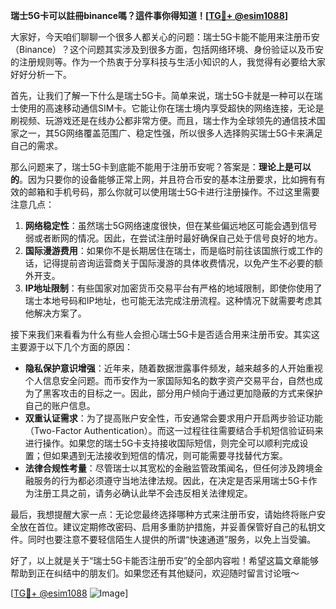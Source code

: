 **瑞士5G卡可以註冊binance嗎？這件事你得知道！[[TG💪+ @esim1088](https://t.me/s/esim1088)]**

大家好，今天咱们聊聊一个很多人都关心的问题：瑞士5G卡能不能用来注册币安（Binance）？这个问题其实涉及到很多方面，包括网络环境、身份验证以及币安的注册规则等。作为一个热衷于分享科技与生活小知识的人，我觉得有必要给大家好好分析一下。

首先，让我们了解一下什么是瑞士5G卡。简单来说，瑞士5G卡就是一种可以在瑞士使用的高速移动通信SIM卡。它能让你在瑞士境内享受超快的网络连接，无论是刷视频、玩游戏还是在线办公都非常方便。而且，瑞士作为全球领先的通信技术国家之一，其5G网络覆盖范围广、稳定性强，所以很多人选择购买瑞士5G卡来满足自己的需求。

那么问题来了，瑞士5G卡到底能不能用于注册币安呢？答案是：**理论上是可以的**。因为只要你的设备能够正常上网，并且符合币安的基本注册要求，比如拥有有效的邮箱和手机号码，那么你就可以使用瑞士5G卡进行注册操作。不过这里需要注意几点：

1. **网络稳定性**：虽然瑞士5G网络速度很快，但在某些偏远地区可能会遇到信号弱或者断网的情况。因此，在尝试注册时最好确保自己处于信号良好的地方。
2. **国际漫游费用**：如果你不是长期居住在瑞士，而是临时前往该国旅行或工作的话，记得提前咨询运营商关于国际漫游的具体收费情况，以免产生不必要的额外开支。
3. **IP地址限制**：有些国家对加密货币交易平台有严格的地域限制，即使你使用了瑞士本地号码和IP地址，也可能无法完成注册流程。这种情况下就需要考虑其他解决方案了。

接下来我们来看看为什么有些人会担心瑞士5G卡是否适合用来注册币安。其实这主要源于以下几个方面的原因：

- **隐私保护意识增强**：近年来，随着数据泄露事件频发，越来越多的人开始重视个人信息安全问题。而币安作为一家国际知名的数字资产交易平台，自然也成为了黑客攻击的目标之一。因此，部分用户倾向于通过更加隐蔽的方式来保护自己的账户信息。
- **双重认证需求**：为了提高账户安全性，币安通常会要求用户开启两步验证功能（Two-Factor Authentication）。而这一过程往往需要结合手机短信验证码来进行操作。如果您的瑞士5G卡支持接收国际短信，则完全可以顺利完成设置；但如果遇到无法接收到短信的情况，则可能需要寻找替代方案。
- **法律合规性考量**：尽管瑞士以其宽松的金融监管政策闻名，但任何涉及跨境金融服务的行为都必须遵守当地法律法规。因此，在决定是否采用瑞士5G卡作为注册工具之前，请务必确认此举不会违反相关法律规定。

最后，我想提醒大家一点：无论您最终选择哪种方式来注册币安，请始终将账户安全放在首位。建议定期修改密码、启用多重防护措施，并妥善保管好自己的私钥文件。同时也要注意不要轻信陌生人提供的所谓“快速通道”服务，以免上当受骗。

好了，以上就是关于“瑞士5G卡能否注册币安”的全部内容啦！希望这篇文章能够帮助到正在纠结中的朋友们。如果您还有其他疑问，欢迎随时留言讨论哦～ 

[[TG💪+ @esim1088](https://t.me/s/esim1088) ![Image](https://i.postimg.cc/4NQfJmqS/Snipaste-2025-05-13-00-14-12.png)]